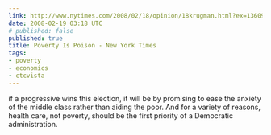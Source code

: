```yaml
---
link: http://www.nytimes.com/2008/02/18/opinion/18krugman.html?ex=1360990800&en=343c7b126d4e041b&ei=5088&partner=rssnyt&emc=rss
date: 2008-02-19 03:18 UTC
# published: false
published: true
title: Poverty Is Poison - New York Times
tags:
- poverty
- economics
- ctcvista
---
```


if a progressive wins this election, it will be by promising to ease the anxiety of the middle class rather than aiding the poor. And for a variety of reasons, health care, not poverty, should be the first priority of a Democratic administration.
